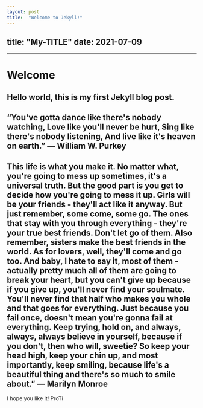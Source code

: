 ```yaml
---
layout: post
title:  "Welcome to Jekyll!"
---
```

title: "My-TITLE"
date: 2021-07-09
---
---

# Welcome

**Hello world**, this is my first Jekyll blog post.
--

“You've gotta dance like there's nobody watching,
Love like you'll never be hurt,
Sing like there's nobody listening,
And live like it's heaven on earth.”
― William W. Purkey
--
This life is what you make it. No matter what, you're going to mess up sometimes, it's a universal truth. But the good part is you get to decide how you're going to mess it up. Girls will be your friends - they'll act like it anyway. But just remember, some come, some go. The ones that stay with you through everything - they're your true best friends. Don't let go of them. Also remember, sisters make the best friends in the world. As for lovers, well, they'll come and go too. And baby, I hate to say it, most of them - actually pretty much all of them are going to break your heart, but you can't give up because if you give up, you'll never find your soulmate. You'll never find that half who makes you whole and that goes for everything. Just because you fail once, doesn't mean you're gonna fail at everything. Keep trying, hold on, and always, always, always believe in yourself, because if you don't, then who will, sweetie? So keep your head high, keep your chin up, and most importantly, keep smiling, because life's a beautiful thing and there's so much to smile about.”
― Marilyn Monroe
--
I hope you like it!
ProTi
